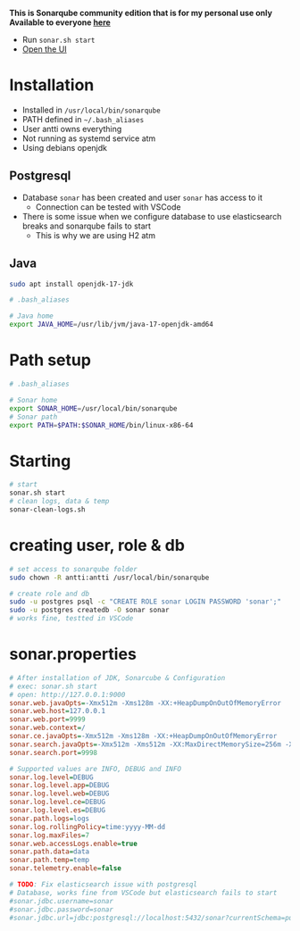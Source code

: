 **This is Sonarqube community edition that is for my personal use only**
**Available to everyone [here](https://www.sonarsource.com/products/sonarqube/downloads/)**

- Run `sonar.sh start`
- [Open the UI](http://localhost:9999)

# Installation
- Installed in `/usr/local/bin/sonarqube`
- PATH defined in `~/.bash_aliases`
- User antti owns everything
- Not running as systemd service atm
- Using debians openjdk

## Postgresql
- Database `sonar` has been created and user `sonar` has access to it
    - Connection can be tested with VSCode
- There is some issue when we configure database to use elasticsearch breaks and sonarqube fails to start
    - This is why we are using H2 atm

## Java
```bash
sudo apt install openjdk-17-jdk

# .bash_aliases

# Java home
export JAVA_HOME=/usr/lib/jvm/java-17-openjdk-amd64
```

# Path setup
```bash
# .bash_aliases

# Sonar home
export SONAR_HOME=/usr/local/bin/sonarqube
# Sonar path
export PATH=$PATH:$SONAR_HOME/bin/linux-x86-64
```

# Starting
```bash
# start
sonar.sh start
# clean logs, data & temp
sonar-clean-logs.sh
```

# creating user, role & db
```bash
# set access to sonarqube folder
sudo chown -R antti:antti /usr/local/bin/sonarqube

# create role and db
sudo -u postgres psql -c "CREATE ROLE sonar LOGIN PASSWORD 'sonar';"
sudo -u postgres createdb -O sonar sonar
# works fine, testted in VSCode
```

# sonar.properties
```ini
# After installation of JDK, Sonarcube & Configuration
# exec: sonar.sh start
# open: http://127.0.0.1:9000
sonar.web.javaOpts=-Xmx512m -Xms128m -XX:+HeapDumpOnOutOfMemoryError
sonar.web.host=127.0.0.1
sonar.web.port=9999
sonar.web.context=/
sonar.ce.javaOpts=-Xmx512m -Xms128m -XX:+HeapDumpOnOutOfMemoryError
sonar.search.javaOpts=-Xmx512m -Xms512m -XX:MaxDirectMemorySize=256m -XX:+HeapDumpOnOutOfMemoryError
sonar.search.port=9998

# Supported values are INFO, DEBUG and INFO
sonar.log.level=DEBUG
sonar.log.level.app=DEBUG
sonar.log.level.web=DEBUG
sonar.log.level.ce=DEBUG
sonar.log.level.es=DEBUG
sonar.path.logs=logs
sonar.log.rollingPolicy=time:yyyy-MM-dd
sonar.log.maxFiles=7
sonar.web.accessLogs.enable=true
sonar.path.data=data
sonar.path.temp=temp
sonar.telemetry.enable=false

# TODO: Fix elasticsearch issue with postgresql
# Database, works fine from VSCode but elasticsearch fails to start
#sonar.jdbc.username=sonar
#sonar.jdbc.password=sonar
#sonar.jdbc.url=jdbc:postgresql://localhost:5432/sonar?currentSchema=public
``````
